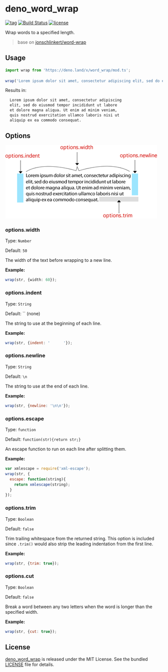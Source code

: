 # deno_word_wrap

[![tag](https://img.shields.io/github/release/justjavac/deno_word_wrap)](https://github.com/justjavac/deno_word_wrap/releases)
[![Build Status](https://github.com/justjavac/deno_word_wrap/workflows/ci/badge.svg?branch=master)](https://github.com/justjavac/deno_word_wrap/actions)
[![license](https://img.shields.io/github/license/justjavac/deno_word_wrap)](https://github.com/justjavac/deno_word_wrap/blob/master/LICENSE)

Wrap words to a specified length.

> base on [jonschlinkert/word-wrap](https://github.com/jonschlinkert/word-wrap)

## Usage

```js
import wrap from 'https://deno.land/x/word_wrap/mod.ts';

wrap('Lorem ipsum dolor sit amet, consectetur adipiscing elit, sed do eiusmod tempor incididunt ut labore et dolore magna aliqua. Ut enim ad minim veniam, quis nostrud exercitation ullamco laboris nisi ut aliquip ex ea commodo consequat.');
```

Results in:

```
  Lorem ipsum dolor sit amet, consectetur adipiscing
  elit, sed do eiusmod tempor incididunt ut labore
  et dolore magna aliqua. Ut enim ad minim veniam,
  quis nostrud exercitation ullamco laboris nisi ut
  aliquip ex ea commodo consequat.
```

## Options

![image](./options.png)

### options.width

Type: `Number`

Default: `50`

The width of the text before wrapping to a new line.

**Example:**

```ts
wrap(str, {width: 60});
```

### options.indent

Type: `String`

Default: `` (none)

The string to use at the beginning of each line.

**Example:**

```js
wrap(str, {indent: '      '});
```

### options.newline

Type: `String`

Default: `\n`

The string to use at the end of each line.

**Example:**

```js
wrap(str, {newline: '\n\n'});
```

### options.escape

Type: `function`

Default: `function(str){return str;}`

An escape function to run on each line after splitting them.

**Example:**

```js
var xmlescape = require('xml-escape');
wrap(str, {
  escape: function(string){
    return xmlescape(string);
  }
});
```

### options.trim

Type: `Boolean`

Default: `false`

Trim trailing whitespace from the returned string. This option is included since `.trim()` would also strip the leading indentation from the first line.

**Example:**

```js
wrap(str, {trim: true});
```

### options.cut

Type: `Boolean`

Default: `false`

Break a word between any two letters when the word is longer than the specified width.

**Example:**

```js
wrap(str, {cut: true});
```

## License

[deno_word_wrap](https://github.com/justjavac/deno_word_wrap) is released under the MIT License. See the bundled [LICENSE](./LICENSE) file for details.

